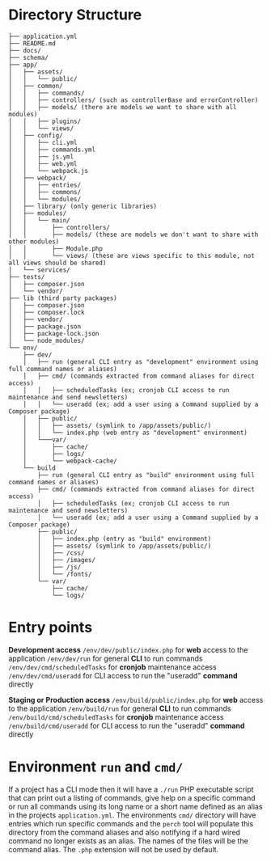 # Directory Structure

```
├── application.yml
├── README.md
├── docs/
├── schema/
├── app/
│   ├── assets/
│   │   └── public/
│   ├── common/
│   │   ├── commands/
│   │   ├── controllers/ (such as controllerBase and errorController)
│   │   ├── models/ (there are models we want to share with all modules)
│   │   ├── plugins/
│   │   └── views/
│   ├── config/
│   │   ├── cli.yml
│   │   ├── commands.yml
│   │   ├── js.yml
│   │   ├── web.yml
│   │   └── webpack.js
│   ├── webpack/
│   │   ├── entries/
│   │   ├── commons/
│   │   └── modules/
│   ├── library/ (only generic libraries)
│   ├── modules/
│   │   └── main/
│   │       ├── controllers/
│   │       ├── models/ (these are models we don't want to share with other modules)
│   │       ├── Module.php
│   │       └── views/ (these are views specific to this module, not all views should be shared)
│   └── services/
├── tests/
│   ├── composer.json
│   └── vendor/
├── lib (third party packages)
│   ├── composer.json
│   ├── composer.lock
│   ├── vendor/
│   ├── package.json
│   ├── package-lock.json
│   └── node_modules/
└── env/
    ├── dev/
    │   ├── run (general CLI entry as "development" environment using full command names or aliases)
    │   ├── cmd/ (commands extracted from command aliases for direct access)
    │   │   ├── scheduledTasks (ex; cronjob CLI access to run maintenance and send newsletters)
    │   │   └── useradd (ex; add a user using a Command supplied by a Composer package)
    │   ├── public/
    │   │   ├── assets/ (symlink to /app/assets/public/)
    │   │   └── index.php (web entry as "development" environment)
    │   └───var/
    │       ├── cache/
    │       ├── logs/
    │       └── webpack-cache/
    └── build
        ├── run (general CLI entry as "build" environment using full command names or aliases)
        ├── cmd/ (commands extracted from command aliases for direct access)
        │   ├── scheduledTasks (ex; cronjob CLI access to run maintenance and send newsletters)
        │   └── useradd (ex; add a user using a Command supplied by a Composer package)
        ├── public/
        │   ├── index.php (entry as "build" environment)
        │   ├── assets/ (symlink to /app/assets/public/)
        │   ├── /css/
        │   ├── /images/
        │   ├── /js/
        │   └── /fonts/
        └── var/
            ├── cache/
            └── logs/
```

# Entry points

**Development access**
`/env/dev/public/index.php` for **web** access to the application
`/env/dev/run` for general **CLI** to run commands
`/env/dev/cmd/scheduledTasks` for **cronjob** maintenance access
`/env/dev/cmd/useradd` for CLI access to run the "useradd" **command** directly

**Staging or Production access**
`/env/build/public/index.php` for **web** access to the application
`/env/build/run` for general **CLI** to run commands
`/env/build/cmd/scheduledTasks` for **cronjob** maintenance access
`/env/build/cmd/useradd` for CLI access to run the "useradd" **command** directly

# Environment `run` and `cmd/`

If a project has a CLI mode then it will have a `./run` PHP executable script that can print out a listing of commands, give help on a specific command or run all commands using its long name or a short name defined as an alias in the projects `application.yml`.  The environments `cmd/` directory will have entries which run specific commands and the `perch` tool will populate this directory from the command aliases and also notifying if a hard wired command no longer exists as an alias.  The names of the files will be the command alias.  The `.php` extension will not be used by default.
